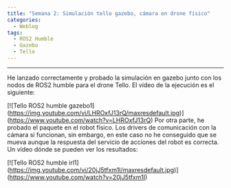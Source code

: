 ```yaml
---
title: "Semana 2: Simulación tello gazebo, cámara en drone físico"
categories:
  - Weblog
tags:
  - ROS2 Humble
  - Gazebo
  - Tello
---
```

 
---

He lanzado correctamente y probado la simulación en gazebo junto con los nodos de ROS2 humble para el drone Tello. El vídeo de la ejecución es el siguiente:

[![Tello ROS2 humble gazebo1]
(https://img.youtube.com/vi/LHROxfJ13rQ/maxresdefault.jpg)]
(https://www.youtube.com/watch?v=LHROxfJ13rQ)
Por otra parte, he probado el paquete en el robot físico. Los drivers de comunicación con la cámara sí funcionan, sin embargo, en este caso no he conseguido que se mueva aunque la respuesta del servicio de acciones del robot es correcta. Un vídeo dónde se pueden ver los resultados:

[![Tello ROS2 humble irl1]
(https://img.youtube.com/vi/20jJ5tfxm1I/maxresdefault.jpg)]
(https://www.youtube.com/watch?v=20jJ5tfxm1I)
